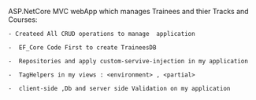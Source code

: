  ASP.NetCore MVC webApp which manages Trainees and thier Tracks and Courses:
 
	- Createed All CRUD operations to manage  application
 
	-  EF_Core Code First to create TraineesDB
 
	-  Repositories and apply custom-servive-injection in my application 
 
	-  TagHelpers in my views : <environment> , <partial>
 
	-  client-side ,Db and server side Validation on my application
